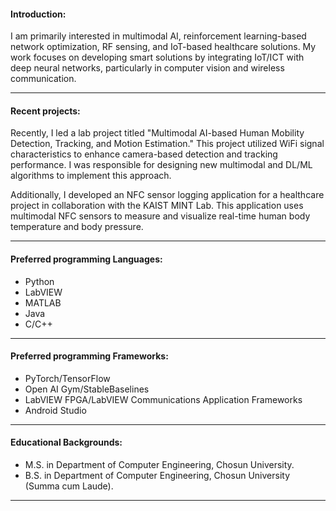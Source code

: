 #### Introduction:
I am primarily interested in multimodal AI, reinforcement learning-based network optimization, RF sensing, and IoT-based healthcare solutions. My work focuses on developing smart solutions by integrating IoT/ICT with deep neural networks, particularly in computer vision and wireless communication.
___

#### Recent projects:
Recently, I led a lab project titled "Multimodal AI-based Human Mobility Detection, Tracking, and Motion Estimation." This project utilized WiFi signal characteristics to enhance camera-based detection and tracking performance. I was responsible for designing new multimodal and DL/ML algorithms to implement this approach.

Additionally, I developed an NFC sensor logging application for a healthcare project in collaboration with the KAIST MINT Lab. This application uses multimodal NFC sensors to measure and visualize real-time human body temperature and body pressure.
___

#### Preferred programming Languages:
* Python
* LabVIEW
* MATLAB
* Java
* C/C++
___

#### Preferred programming Frameworks:
* PyTorch/TensorFlow
* Open AI Gym/StableBaselines
* LabVIEW FPGA/LabVIEW Communications Application Frameworks
* Android Studio
___

#### Educational Backgrounds:
* M.S. in Department of Computer Engineering, Chosun University.
* B.S. in Department of Computer Engineering, Chosun University (Summa cum Laude).
___
